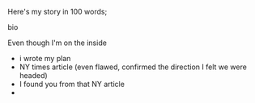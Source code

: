 Here's my story in 100 words;

bio

Even though I'm on the inside


- i wrote my plan
- NY times article (even flawed, confirmed the direction I felt we were headed)
- I found you from that NY article
-
